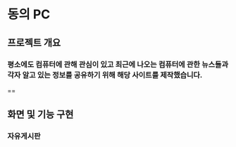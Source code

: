 동의 PC
==
## 프로젝트 개요
### 평소에도 컴퓨터에 관해 관심이 있고 최근에 나오는 컴퓨터에 관한 뉴스들과     각자 알고 있는 정보를 공유하기 위해 해당 사이트를 제작했습니다.

==
## 화면 및 기능 구현
### 자유게시판
